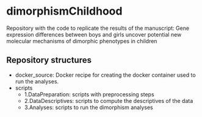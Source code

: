 # dimorphismChildhood

Repository with the code to replicate the results of the manuscript: Gene expression differences between boys and girls uncover potential new molecular mechanisms of dimorphic phenotypes in children

## Repository structures

- docker_source: Docker recipe for creating the docker container used to run the analyses.
- scripts
  - 1.DataPreparation: scripts with preprocessing steps
  - 2.DataDescriptives: scripts to compute the descriptives of the data
  - 3.Analyses: scripts to run the dimorphism analyses